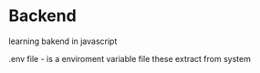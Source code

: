 # Backend 

learning bakend in javascript

.env file - is a enviroment variable file these extract from system